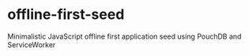 # offline-first-seed
Minimalistic JavaScript offline first application seed using PouchDB and ServiceWorker
